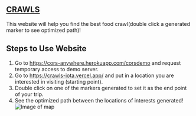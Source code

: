 
## [CRAWLS](https://crawls-iota.vercel.app/)
This website will help you find the best food crawl(double click a generated marker to see optimized path)!

## Steps to Use Website
1. Go to https://cors-anywhere.herokuapp.com/corsdemo and request temporary access to demo server.
2. Go to https://crawls-iota.vercel.app/ and put in a location you are interested in visiting (starting point).
3. Double click on one of the markers generated to set it as the end point of your trip.
4. See the optimized path between the locations of interests generated!
![Image of map](https://gcdnb.pbrd.co/images/B5im4ghj3fqU.png?o=1)
